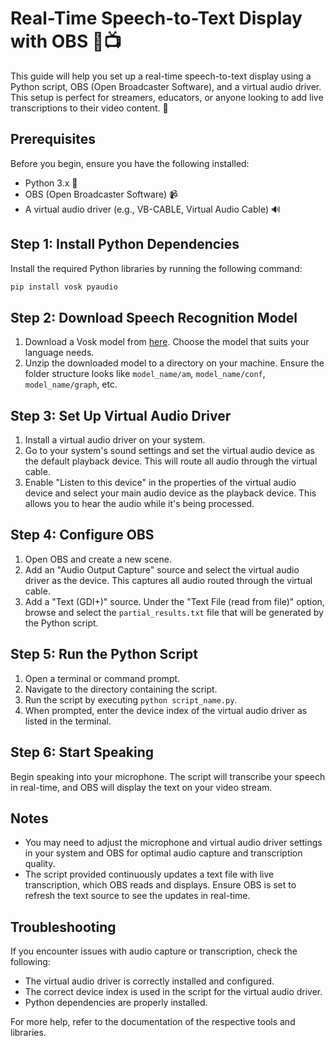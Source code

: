
# Real-Time Speech-to-Text Display with OBS 🎤📺

This guide will help you set up a real-time speech-to-text display using a Python script, OBS (Open Broadcaster Software), and a virtual audio driver. This setup is perfect for streamers, educators, or anyone looking to add live transcriptions to their video content. 🚀

## Prerequisites

Before you begin, ensure you have the following installed:
- Python 3.x 🐍
- OBS (Open Broadcaster Software) 📹
- A virtual audio driver (e.g., VB-CABLE, Virtual Audio Cable) 🔊

## Step 1: Install Python Dependencies

Install the required Python libraries by running the following command:

```bash
pip install vosk pyaudio
```

## Step 2: Download Speech Recognition Model

1. Download a Vosk model from [here](https://github.com/alphacep/vosk-space/blob/master/models.md). Choose the model that suits your language needs.
2. Unzip the downloaded model to a directory on your machine. Ensure the folder structure looks like `model_name/am`, `model_name/conf`, `model_name/graph`, etc.

## Step 3: Set Up Virtual Audio Driver

1. Install a virtual audio driver on your system.
2. Go to your system's sound settings and set the virtual audio device as the default playback device. This will route all audio through the virtual cable.
3. Enable "Listen to this device" in the properties of the virtual audio device and select your main audio device as the playback device. This allows you to hear the audio while it's being processed.

## Step 4: Configure OBS

1. Open OBS and create a new scene.
2. Add an "Audio Output Capture" source and select the virtual audio driver as the device. This captures all audio routed through the virtual cable.
3. Add a "Text (GDI+)" source. Under the "Text File (read from file)" option, browse and select the `partial_results.txt` file that will be generated by the Python script.

## Step 5: Run the Python Script

1. Open a terminal or command prompt.
2. Navigate to the directory containing the script.
3. Run the script by executing `python script_name.py`.
4. When prompted, enter the device index of the virtual audio driver as listed in the terminal.

## Step 6: Start Speaking

Begin speaking into your microphone. The script will transcribe your speech in real-time, and OBS will display the text on your video stream.

## Notes

- You may need to adjust the microphone and virtual audio driver settings in your system and OBS for optimal audio capture and transcription quality.
- The script provided continuously updates a text file with live transcription, which OBS reads and displays. Ensure OBS is set to refresh the text source to see the updates in real-time.

## Troubleshooting

If you encounter issues with audio capture or transcription, check the following:
- The virtual audio driver is correctly installed and configured.
- The correct device index is used in the script for the virtual audio driver.
- Python dependencies are properly installed.

For more help, refer to the documentation of the respective tools and libraries.

